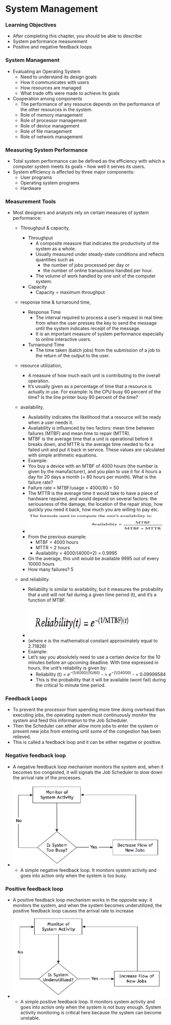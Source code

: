 # System Management

### Learning Objectives 
- After completing this chapter, you should be able to describe: 
- System performance measurement
- Positive and negative feedback loops 

### System Management
- Evaluating an Operating System
	- Need to understand its design goals
	- How it communicates with users
	- How resources are managed
	- What trade offs were made to achieve its goals
- Cooperation among components
	- The performance of any resource depends on the performance of the other resources in the system.
	- Role of memory management
	- Role of processor management
	- Role of device management
	- Role of file management
	- Role of network management

### Measuring System Performance
- Total system performance can be defined as the efficiency with which a computer system meets its goals – how well it serves its users.
- System efficiency is affected by three major components:
	- User programs
	- Operating system programs
	- Hardware

### Measurement Tools 
- Most designers and analysts rely on certain measures of system performance: 
	- Throughput & capacity, 
		- Throughput
			- A composite measure that indicates the productivity of the system as a whole. 
			- Usually measured under steady-state conditions and reflects quantities such as 
				- the number of jobs processed per day or 
				- the number of online transactions handled per hour. 
			- The volume of work handled by one unit of the computer system.
		- Capacity
			- Capacity = maximum throughput

	- response time & turnaround time, 
		- Response Time 
			- The interval required to process a user’s request in real time: from when the user presses the key to send the message until the system indicates receipt of the message. 
			- It is an important measure of system performance especially to online interactive users.
		- Turnaround Time
			- The time taken (batch jobs) from the submission of a job to the return of the output to the user.


	- resource utilization, 
		- A measure of how much each unit is contributing to the overall operation. 
		- It’s usually given as a percentage of time that a resource is actually in use. For example: Is the CPU busy 60 percent of the time? Is the line printer busy 90 percent of the time? 

	- availability, 
		- Availability indicates the likelihood that a resource will be ready when a user needs it. 
		- Availability is influenced by two factors: mean time between failures (MTBF) and mean time to repair (MTTR). 
		- MTBF is the average time that a unit is operational before it breaks down, and MTTR is the average time needed to fix a failed unit and put it back in service. These values are calculated with simple arithmetic equations. 
		- Example:
		- You buy a device with an MTBF of 4000 hours (the number is given by the manufacturer), and you plan to use it for 4 hours a day for 20 days a month (= 80 hours per month). What is the failure rate?
		- Failure rate = MTBF/usage = 4000/80 = 50
		- The MTTR is the average time it would take to have a piece of hardware repaired, and would depend on several factors: the seriousness of the damage, the location of the repair shop, how quickly you need it back, how much you are willing to pay etc.
		- ![](../res/Pasted%20image%2020250212111247.png)
		- From the previous example:
			- MTBF = 4000 hours
			- MTTR = 2 hours
			- Availability = 4000/(4000+2) = 0.9995
		- On the average, this unit would be available 9995 out of every 10000 hours
		- How many failures? 5

	- and reliability. 
		- Reliability is similar to availability, but it measures the probability that a unit will not fail during a given time period (t), and it’s a function of MTBF. 
		- ![](../res/Pasted%20image%2020250212111337.png)
		- (where e is the mathematical constant approximately equal to 2.71828) 
		- Example:
		- Let’s say you absolutely need to use a certain device for the 10 minutes before an upcoming deadline. With time expressed in hours, the unit’s reliability is given by:
			- Reliability (t) = $e^{-(1/4000)(10/60)}$
					      - = $e^{-(1/24000)}$
					      - = 0.09999584
			- This is the probability that it will be available (wont fail) during the critical 1o minute time period.

### Feedback Loops
- To prevent the processor from spending more time doing overhead than executing jobs, the operating system must continuously monitor the system and feed this information to the Job Scheduler. 
- Then the Scheduler can either allow more jobs to enter the system or prevent new jobs from entering until some of the congestion has been relieved. 
- This is called a feedback loop and it can be either negative or positive. 


### Negative feedback loop 
- A negative feedback loop mechanism monitors the system and, when it becomes too congested, it will signals the Job Scheduler to slow down the arrival rate of the processes. 
- ![](../res/Pasted%20image%2020250212111558.png)
	- A simple negative feedback loop. It monitors system activity and goes into action only when the system is too busy.

### Positive feedback loop
- A positive feedback loop mechanism works in the opposite way: it monitors the system, and when the system becomes underutilized, the positive feedback loop causes the arrival rate to increase 
- ![](../res/Pasted%20image%2020250212111633.png)
	- A simple positive feedback loop. It monitors system activity and goes into action only when the system is not busy enough. System activity monitoring is critical here because the system can become unstable.








